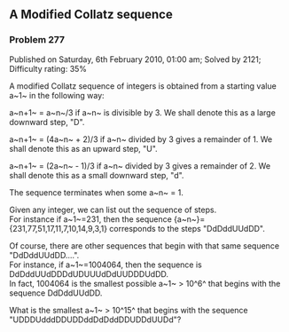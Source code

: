 A Modified Collatz sequence
---------------------------

### Problem 277

Published on Saturday, 6th February 2010, 01:00 am; Solved by 2121;
Difficulty rating: 35%

A modified Collatz sequence of integers is obtained from a starting
value a~1~ in the following way:

a~n+1~ = a~n~/3 if a~n~ is divisible by 3. We shall denote this as a
large downward step, "D".

a~n+1~ = (4a~n~ + 2)/3 if a~n~ divided by 3 gives a remainder of 1. We
shall denote this as an upward step, "U".

a~n+1~ = (2a~n~ - 1)/3 if a~n~ divided by 3 gives a remainder of 2. We
shall denote this as a small downward step, "d".

The sequence terminates when some a~n~ = 1.

Given any integer, we can list out the sequence of steps.\
 For instance if a~1~=231, then the sequence
{a~n~}={231,77,51,17,11,7,10,14,9,3,1} corresponds to the steps
"DdDddUUdDD".

Of course, there are other sequences that begin with that same sequence
"DdDddUUdDD....".\
 For instance, if a~1~=1004064, then the sequence is
DdDddUUdDDDdUDUUUdDdUUDDDUdDD.\
 In fact, 1004064 is the smallest possible a~1~ \> 10^6^ that begins
with the sequence DdDddUUdDD.

What is the smallest a~1~ \> 10^15^ that begins with the sequence
"UDDDUdddDDUDDddDdDddDDUDDdUUDd"?
